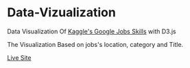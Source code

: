 # Data-Vizualization

Data Visualization Of [Kaggle's Google Jobs Skills](https://www.kaggle.com/niyamatalmass/google-job-skills) with D3.js

The Visualization Based on jobs's location, category and Title.

[Live Site](https://data-viz-fssdhfrjec.now.sh/)